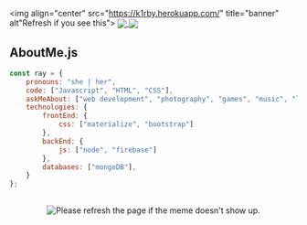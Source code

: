 <img align="center" src="https://k1rby.herokuapp.com/" title="banner" alt"Refresh if you see this">
<a href="https://theiiiproject.firebaseapp.com">
    <img align="center" src="https://github-readme-stats.vercel.app/api?username=1rb&show_icons=true&include_all_commits=true&theme=github_dark&hide_border=true">
</a> 
<a href="https:theiiiproject.firebaseapp.com">
  <img align="center" src="https://github-readme-stats.vercel.app/api/top-langs/?username=inimicalpart&theme=github_dark&hide_border=true&include_all_commits=true">
</a>


## AboutMe.js

```javascript
const ray = {
    pronouns: "she | her",
    code: ["Javascript", "HTML", "CSS"],
    askMeAbout: ["web development", "photography", "games", "music", "life"],
    technologies: {
        frontEnd: {
            css: ["materialize", "bootstrap"]
        },
        backEnd: {
            js: ["node", "firebase"]
        },
        databases: ["mongoDB"],
    }
};
```
##

<p align="center">
<img src='https://random-memer.herokuapp.com/' title="Meme" alt="Please refresh the page if the meme doesn't show up.">
</p>



